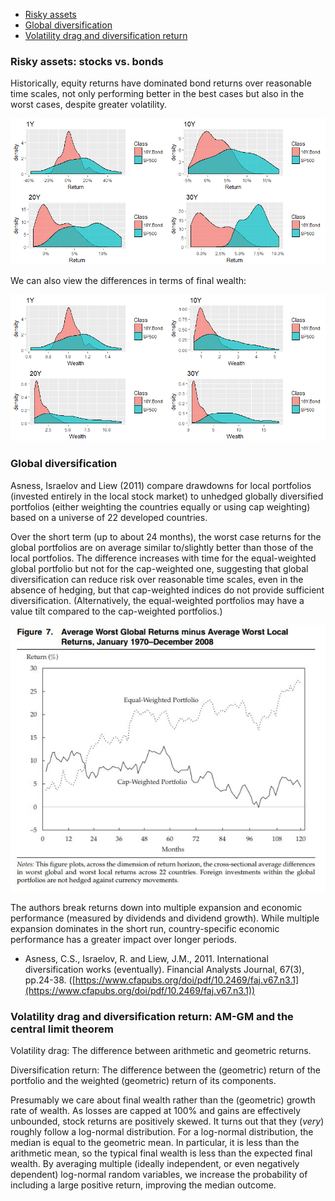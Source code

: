 * [Risky assets](#risky-assets-stocks-vs-bonds)
* [Global diversification](#global-diversification)
* [Volatility drag and diversification return](#volatility-drag-and-diversification-return-am-gm-and-the-central-limit-theorem)

### Risky assets: stocks vs. bonds

Historically, equity returns have dominated bond returns over reasonable time scales, not only performing better in the best cases but also in the worst cases, despite greater volatility.

![Real returns for stocks and bonds](images/stocks-and-bonds.png)

We can also view the differences in terms of final wealth:

![Real final wealth for stocks and bonds](images/stocks-and-bonds-wealth.png)

### Global diversification

Asness, Israelov and Liew (2011) compare drawdowns for local portfolios (invested entirely in the local stock market) to unhedged globally diversified portfolios (either weighting the countries equally or using cap weighting) based on a universe of 22 developed countries.

Over the short term (up to about 24 months), the worst case returns for the global portfolios are on average similar to/slightly better than those of the local portfolios. The difference increases with time for the equal-weighted global portfolio but not for the cap-weighted one, suggesting that global diversification can reduce risk over reasonable time scales, even in the absence of hedging, but that cap-weighted indices do not provide sufficient diversification. (Alternatively, the equal-weighted portfolios may have a value tilt compared to the cap-weighted portfolios.)

![Asness, Israelov and Liew (2011) Figure 7](images/globaldiversification-fig7.JPG)

The authors break returns down into multiple expansion and economic performance (measured by dividends and dividend growth). While multiple expansion dominates in the short run, country-specific economic performance has a greater impact over longer periods.

* Asness, C.S., Israelov, R. and Liew, J.M., 2011. International diversification works (eventually). Financial Analysts Journal, 67(3), pp.24-38. ([https://www.cfapubs.org/doi/pdf/10.2469/faj.v67.n3.1](https://www.cfapubs.org/doi/pdf/10.2469/faj.v67.n3.1))

### Volatility drag and diversification return: AM-GM and the central limit theorem

Volatility drag: The difference between arithmetic and geometric returns.

Diversification return: The difference between the (geometric) return of the portfolio and the weighted (geometric) return of its components.

Presumably we care about final wealth rather than the (geometric) growth rate of wealth. As losses are capped at 100% and gains are effectively unbounded, stock returns are positively skewed. It turns out that they (*very*) roughly follow a log-normal distribution. For a log-normal distribution, the median is equal to the geometric mean. In particular, it is less than the arithmetic mean, so the typical final wealth is less than the expected final wealth. By averaging multiple (ideally independent, or even negatively dependent) log-normal random variables, we increase the probability of including a large positive return, improving the median outcome.
